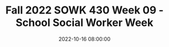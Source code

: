 ---
layout: single_presentation
name: fall-2022-sowk-430-week-09-school-social-worker-week.md
title: "Fall 2022 SOWK 430 Week 09 - School Social Worker Week"
date:  2022-10-16 08:00:00
presentation_id: VHOmeY
permalink: /VHOmeY/
redirect_from:
  - /presentations/VHOmeY/fall-2022-sowk-430-week-09-school-social-worker-week
slides: 
  - slide_name: deck-9075-large-0.jpeg
    slide_text: >
      <p>SCHOOL SOCIAL WORK WEEK AND GIVING BACK TO THE PROFESSION FALL 2022 SOWK 430 WEEK 09</p>
      
  - slide_name: deck-9075-large-1.jpeg
    slide_text: >
      <p>Bias Reflection Worksheet Upload this worksheet to Assignments in MyHeritage Introduction: A bias can be defined as prejudice in favor of or against one thing, person, or group compared with another, usually in a way considered to be unfair. All humans have biases. If you need more information before starting this assignment, read about unconscious bias or implicit bias. It is important that you use this assignment to reflect deeply about one bias that you have. Your worksheet will be read only by your instructor, and you will not be graded on the bias you identify. Rather, you will be graded primarily on the depth of your reflection.
      BIAS REFLECTION WORKSHEETS</p>
      <ol>
      <li>Identify a bias you have that you are likely to encounter in social work practice. For example: This could be something rooted in your own cultural or religious beliefs, such as a belief that no elder should live in a nursing home or that abortion is wrong. This could be a bias toward using stereotypes to understand other religious groups, ethnic or racial groups, or LGBTQ folks. This could be a label that you tend to put on certain people or an attitude toward those who live with mental health issues or substance use disorders. This could be a bias against a cultural attitude such as machismo or in favor of a particular cultural practice such as having a stay-at-home parent. Or many more. Describe in one to two sentences a bias that you have identified in yourself in the box below.</li>
      <li>Identify three reasons that you believe you have developed this bias. For example: Your beliefs may be rooted in your family upbringing, in your religious teachings, in a lack of exposure or education, in the cultural attitudes of our society, in an experience you had, in something you read or watched, etc. Describe each reason in two to four sentences in the box below. a. b. c. 3. Identify how this bias might become problematic in social work practice if it was not addressed. For example: A bias against all abortion might prevent you from supporting a client in understanding her options when faced with an unplanned pregnancy or unviable fetus. A fear based in a lack of understanding of a particular religion, such as Islam, may prevent you from providing helpful options to a Muslim client. A bias against using a skilled nursing facility could put an older adult in danger if the care they need is beyond the capacity of the family you are serving.</li>
      </ol>
      
  - slide_name: deck-9075-large-2.jpeg
    slide_text: >
      <p>INTEGRITY OF THE PROFESSION 5.01 (C)
      Social workers should contribute time and professional expertise to activities that promote respect for the value, integrity, and competence of the social work profession. These activities may include teaching, research, consultation, service, legislative testimony, presentations in the community, and participation in their professional organizations.
      JACOB CAMPBELL, LICSW AT HERITAGE UNIVERSITY FOR SOWK 430 IN THE FALL OF 2022</p>
      
  - slide_name: deck-9075-large-3.jpeg
    slide_text: >
      <p>W-09: IMPORTANCE OF HUMAN RELATIONSHIPS FLIP VIDEO
      In order to illustrate this principle, please tell us about a time that you or someone you know did have an experience that would only be possible through a relationship with another human. Or you can tell us about a time that human relationships were not used to promote wellbeing. Your example can be professional or personal, and it doesn’t have to be an example from social work. Describe the scenario and tell us about the feelings associated with the event. Pass It On Falling In Love GIF By Barbara Pozzi JACOB CAMPBELL, LICSW AT HERITAGE UNIVERSITY FOR SOWK 430 IN THE FALL OF 2022
      https://giphy.com/gifs/star-light-stars-LwHaQCGZMdD9Ghalrl</p>
      
presentation_description: >
  <p>Week nine is our last week focusing on the different statutes listed in the NASW code of ethics. These statutes include responsibilities that social workers have is to our profession as social workers and to society itself.</p>
  <p>This week we are covering:</p>
  <ul>
  <li>Ethical Standards 5 &amp; 6</li>
  <li>Values: The Importance of Human Relationships</li>
  </ul>
  
downloadable_slides: deck-9075.pdf
slides_count: 4
header:
  teaser: deck-9075-thumb-0.jpeg
presentation_video: "https://heritage.hosted.panopto.com/Panopto/Pages/Embed.aspx?id=363753a7-a51c-4293-9ec8-af31002858a7&autoplay=false&offerviewer=true&showtitle=true&showbrand=true&captions=false&interactivity=all"
location: "Heritage University"
tags:
  - Heritage University
  - BASW Program
  - SOWK 430
---